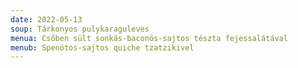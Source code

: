 ```yaml
---
date: 2022-05-13
soup: Tárkonyos pulykaraguleves
menua: Csőben sült sonkás-baconös-sajtos tészta fejessalátával
menub: Spenótos-sajtos quiche tzatzikivel
---
```

